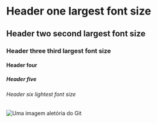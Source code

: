 # Header one  largest font size
## Header two second largest font size
### Header three  third largest font size
#### Header four
##### Header five
###### Header six lightest font size

![Uma imagem aletória do Git](https://octodex.github.com/images/yaktocat.png)
